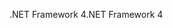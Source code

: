 <span data-ttu-id="ecee2-101">.NET Framework 4</span><span class="sxs-lookup"><span data-stu-id="ecee2-101">.NET Framework 4</span></span>